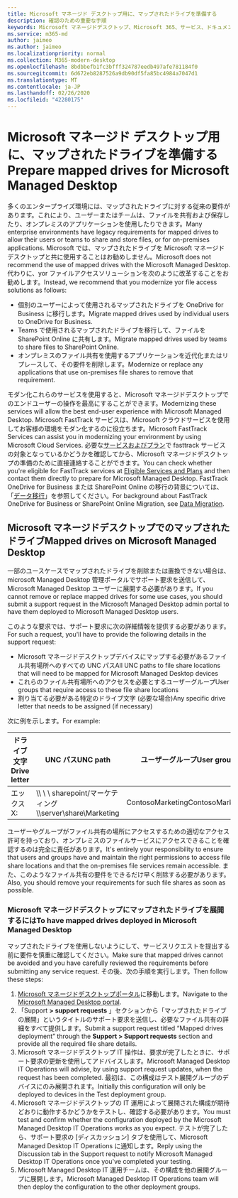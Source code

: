```yaml
---
title: Microsoft マネージド デスクトップ用に、マップされたドライブを準備する
description: 確認のための重要な手順
keywords: Microsoft マネージドデスクトップ、Microsoft 365、サービス、ドキュメント
ms.service: m365-md
author: jaimeo
ms.author: jaimeo
ms.localizationpriority: normal
ms.collection: M365-modern-desktop
ms.openlocfilehash: 8bdbbefb1fc3bfff324787eedb497afe781184f0
ms.sourcegitcommit: 6d672eb8287526a9db90df5fa85bc4984a7047d1
ms.translationtype: MT
ms.contentlocale: ja-JP
ms.lasthandoff: 02/26/2020
ms.locfileid: "42280175"
---
```

#  <a name="prepare-mapped-drives-for-microsoft-managed-desktop"></a><span data-ttu-id="69f59-104">Microsoft マネージド デスクトップ用に、マップされたドライブを準備する</span><span class="sxs-lookup"><span data-stu-id="69f59-104">Prepare mapped drives for Microsoft Managed Desktop</span></span>

<span data-ttu-id="69f59-105">多くのエンタープライズ環境には、マップされたドライブに対する従来の要件があります。これにより、ユーザーまたはチームは、ファイルを共有および保存したり、オンプレミスのアプリケーションを使用したりできます。</span><span class="sxs-lookup"><span data-stu-id="69f59-105">Many enterprise environments have legacy requirements for mapped drives to allow their users or teams to share and store files, or for on-premises applications.</span></span> <span data-ttu-id="69f59-106">Microsoft では、マップされたドライブを Microsoft マネージドデスクトップと共に使用することはお勧めしません。</span><span class="sxs-lookup"><span data-stu-id="69f59-106">Microsoft does not recommend the use of mapped drives with the Microsoft Managed Desktop.</span></span> <span data-ttu-id="69f59-107">代わりに、yor ファイルアクセスソリューションを次のように改革することをお勧めします。</span><span class="sxs-lookup"><span data-stu-id="69f59-107">Instead, we recommend that you modernize yor file access solutions as follows:</span></span>
  
- <span data-ttu-id="69f59-108">個別のユーザーによって使用されるマップされたドライブを OneDrive for Business に移行します。</span><span class="sxs-lookup"><span data-stu-id="69f59-108">Migrate mapped drives used by individual users to OneDrive for Business.</span></span> 
- <span data-ttu-id="69f59-109">Teams で使用されるマップされたドライブを移行して、ファイルを SharePoint Online に共有します。</span><span class="sxs-lookup"><span data-stu-id="69f59-109">Migrate mapped drives used by teams to share files to SharePoint Online.</span></span> 
- <span data-ttu-id="69f59-110">オンプレミスのファイル共有を使用するアプリケーションを近代化またはリプレースして、その要件を削除します。</span><span class="sxs-lookup"><span data-stu-id="69f59-110">Modernize or replace any applications that use on-premises file shares to remove that requirement.</span></span>
  
<span data-ttu-id="69f59-111">モダン化これらのサービスを使用すると、Microsoft マネージドデスクトップでのエンドユーザーの操作を最高にすることができます。</span><span class="sxs-lookup"><span data-stu-id="69f59-111">Modernizing these services will allow the best end-user experience with Microsoft Managed Desktop.</span></span> <span data-ttu-id="69f59-112">Microsoft FastTrack サービスは、Microsoft クラウドサービスを使用してお客様の環境をモダン化するのに役立ちます。</span><span class="sxs-lookup"><span data-stu-id="69f59-112">Microsoft FastTrack Services can assist you in modernizing your environment by using Microsoft Cloud Services.</span></span> <span data-ttu-id="69f59-113">必要な[サービスおよびプラン](https://docs.microsoft.com/fasttrack/m365-eligible-services-and-plans)で fasttrack サービスの対象となっているかどうかを確認してから、Microsoft マネージドデスクトップの準備のために直接連絡することができます。</span><span class="sxs-lookup"><span data-stu-id="69f59-113">You can check whether you're eligible for FastTrack services at [Eligible Services and Plans](https://docs.microsoft.com/fasttrack/m365-eligible-services-and-plans) and then contact them directly to prepare for Microsoft Managed Desktop.</span></span> <span data-ttu-id="69f59-114">FastTrack OneDrive for Business または SharePoint Online の移行の背景については、「[データ移行](https://docs.microsoft.com/fasttrack/o365-data-migration)」を参照してください。</span><span class="sxs-lookup"><span data-stu-id="69f59-114">For background about FastTrack OneDrive for Business or SharePoint Online Migration, see [Data Migration](https://docs.microsoft.com/fasttrack/o365-data-migration).</span></span>

## <a name="mapped-drives-on-microsoft-managed-desktop"></a><span data-ttu-id="69f59-115">Microsoft マネージドデスクトップでのマップされたドライブ</span><span class="sxs-lookup"><span data-stu-id="69f59-115">Mapped drives on Microsoft Managed Desktop</span></span>
 
<span data-ttu-id="69f59-116">一部のユースケースでマップされたドライブを削除または置換できない場合は、microsoft Managed Desktop 管理ポータルでサポート要求を送信して、Microsoft Managed Desktop ユーザーに展開する必要があります。</span><span class="sxs-lookup"><span data-stu-id="69f59-116">If you cannot remove or replace mapped drives for some use cases, you should submit a support request in the Microsoft Managed Desktop admin portal to have them deployed to Microsoft Managed Desktop users.</span></span>
    
<span data-ttu-id="69f59-117">このような要求では、サポート要求に次の詳細情報を提供する必要があります。</span><span class="sxs-lookup"><span data-stu-id="69f59-117">For such a request, you'll have to provide the following details in the support request:</span></span> 

- <span data-ttu-id="69f59-118">Microsoft マネージドデスクトップデバイスにマップする必要があるファイル共有場所へのすべての UNC パス</span><span class="sxs-lookup"><span data-stu-id="69f59-118">All UNC paths to file share locations that will need to be mapped for Microsoft Managed Desktop devices</span></span> 
- <span data-ttu-id="69f59-119">これらのファイル共有場所へのアクセスを必要とするユーザーグループ</span><span class="sxs-lookup"><span data-stu-id="69f59-119">User groups that require access to these file share locations</span></span> 
- <span data-ttu-id="69f59-120">割り当てる必要がある特定のドライブ文字 (必要な場合)</span><span class="sxs-lookup"><span data-stu-id="69f59-120">Any specific drive letter that needs to be assigned (if necessary)</span></span>

<span data-ttu-id="69f59-121">次に例を示します。</span><span class="sxs-lookup"><span data-stu-id="69f59-121">For example:</span></span>

| <span data-ttu-id="69f59-122">ドライブ文字</span><span class="sxs-lookup"><span data-stu-id="69f59-122">Drive letter</span></span> | <span data-ttu-id="69f59-123">UNC パス</span><span class="sxs-lookup"><span data-stu-id="69f59-123">UNC path</span></span> | <span data-ttu-id="69f59-124">ユーザーグループ</span><span class="sxs-lookup"><span data-stu-id="69f59-124">User group</span></span> |
|--------------|----------|------------|
| <span data-ttu-id="69f59-125">エックス</span><span class="sxs-lookup"><span data-stu-id="69f59-125">X:</span></span>  | <span data-ttu-id="69f59-126">\\\ \ \ sharepoint/マーケティング</span><span class="sxs-lookup"><span data-stu-id="69f59-126">\\\server\share\Marketing</span></span> | <span data-ttu-id="69f59-127">ContosoMarketing</span><span class="sxs-lookup"><span data-stu-id="69f59-127">ContosoMarketing</span></span> |

<span data-ttu-id="69f59-128">ユーザーやグループがファイル共有の場所にアクセスするための適切なアクセス許可を持っており、オンプレミスのファイルサービスにアクセスできることを確認するのは完全に責任があります。</span><span class="sxs-lookup"><span data-stu-id="69f59-128">It's entirely your responsibility to ensure that users and groups have and maintain the right permissions to access file share locations and that the on-premises file services remain accessible.</span></span> <span data-ttu-id="69f59-129">また、このようなファイル共有の要件をできるだけ早く削除する必要があります。</span><span class="sxs-lookup"><span data-stu-id="69f59-129">Also, you should remove your requirements for such file shares as soon as possible.</span></span>

### <a name="to-have-mapped-drives-deployed-in-microsoft-managed-desktop"></a><span data-ttu-id="69f59-130">Microsoft マネージドデスクトップにマップされたドライブを展開するには</span><span class="sxs-lookup"><span data-stu-id="69f59-130">To have mapped drives deployed in Microsoft Managed Desktop</span></span>
 
<span data-ttu-id="69f59-131">マップされたドライブを使用しないようにして、サービスリクエストを提出する前に要件を慎重に確認してください。</span><span class="sxs-lookup"><span data-stu-id="69f59-131">Make sure that mapped drives cannot be avoided and you have carefully reviewed the requirements before submitting any service request.</span></span> <span data-ttu-id="69f59-132">その後、次の手順を実行します。</span><span class="sxs-lookup"><span data-stu-id="69f59-132">Then follow these steps:</span></span>

1. <span data-ttu-id="69f59-133">[Microsoft マネージドデスクトップポータル](https://aka.ms/mmdportal)に移動します。</span><span class="sxs-lookup"><span data-stu-id="69f59-133">Navigate to the [Microsoft Managed Desktop portal](https://aka.ms/mmdportal).</span></span>  
2. <span data-ttu-id="69f59-134">「Support **> support requests** 」セクションから「マップされたドライブの展開」というタイトルのサポート要求を送信し、必要なファイル共有の詳細をすべて提供します。</span><span class="sxs-lookup"><span data-stu-id="69f59-134">Submit a support request titled “Mapped drives deployment” through the **Support > Support requests** section and provide all the required file share details.</span></span>  
3. <span data-ttu-id="69f59-135">Microsoft マネージドデスクトップ IT 操作は、要求が完了したときに、サポート要求の更新を使用してアドバイスします。</span><span class="sxs-lookup"><span data-stu-id="69f59-135">Microsoft Managed Desktop IT Operations will advise, by using support request updates, when the request has been completed.</span></span> <span data-ttu-id="69f59-136">最初は、この構成はテスト展開グループのデバイスにのみ展開されます。</span><span class="sxs-lookup"><span data-stu-id="69f59-136">Initially this configuration will only be deployed to devices in the Test deployment group.</span></span>  
4. <span data-ttu-id="69f59-137">Microsoft マネージドデスクトップの IT 運用によって展開された構成が期待どおりに動作するかどうかをテストし、確認する必要があります。</span><span class="sxs-lookup"><span data-stu-id="69f59-137">You must test and confirm whether the configuration deployed by the Microsoft Managed Desktop IT Operations works as you expect.</span></span> <span data-ttu-id="69f59-138">テストが完了したら、サポート要求の [ディスカッション] タブを使用して、Microsoft Managed Desktop IT Operations に通知します。</span><span class="sxs-lookup"><span data-stu-id="69f59-138">Reply using the Discussion tab in the Support request to notify Microsoft Managed Desktop IT Operations once you've completed your testing.</span></span>  
5. <span data-ttu-id="69f59-139">Microsoft Managed Desktop IT 運用チームは、その構成を他の展開グループに展開します。</span><span class="sxs-lookup"><span data-stu-id="69f59-139">Microsoft Managed Desktop IT Operations team will then deploy the configuration to the other deployment groups.</span></span> 
